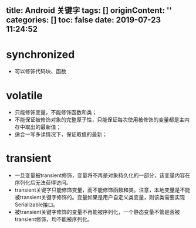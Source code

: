 title: Android 关键字
tags: []
originContent: ''
categories: []
toc: false
date: 2019-07-23 11:24:52
---

# synchronized
- 可以修饰代码块、函数

# volatile
- 只能修饰变量，不能修饰函数和类；
- 不能保证被修饰对象的完整原子性，只能保证每次使用被修饰的变量都是主内存中取出的最新值；
- 适合一写多读情况下，保证取值的最新；

# transient
- 一旦变量被transient修饰，变量将不再是对象持久化的一部分，该变量内容在序列化后无法获得访问。
- transient关键字只能修饰变量，而不能修饰函数和类。注意，本地变量是不能被transient关键字修饰的。变量如果是用户自定义类变量，则该类需要实现Serializable接口。
- 被transient关键字修饰的变量不再能被序列化，一个静态变量不管是否被transient修饰，均不能被序列化。